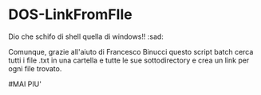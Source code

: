# DOS-LinkFromFIle
Dio che schifo di shell quella di windows!! :sad:

Comunque, grazie all'aiuto di Francesco Binucci questo script batch cerca tutti i file .txt in una cartella e tutte le sue sottodirectory e crea un link per ogni file trovato.

#MAI PIU'
